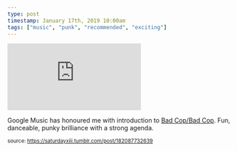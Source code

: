 ```yaml
---
type: post
timestamp: January 17th, 2019 10:00am
tags: ["music", "punk", "recommended", "exciting"]
---
```

<embed type="audio/mpeg" src="https://bandcamp.com/stream_redirect?enc=mp3-128&amp;track_id=2965564688&amp;ts=1618890940&amp;t=ec0a6cf144fb90dac1b3fd52ae67d4dddf0b6d3f"></embed>
       
Google Music has honoured me with introduction to <a href="https://badcopbadcop.bandcamp.com" target="_blank">Bad Cop/Bad Cop</a>.
Fun, danceable, punky brilliance with a strong agenda.
 
  
<small>source: https://saturdayxiii.tumblr.com/post/182087732639</small>
